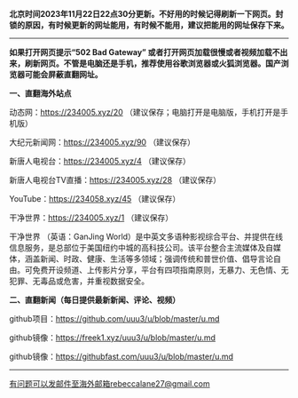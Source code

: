 **北京时间2023年11月22日22点30分更新。不好用的时候记得刷新一下网页。封锁的原因，有时候更新的网址能用，有时候不能用，建议把能用的网址保存下来。**

***

**如果打开网页提示“502 Bad Gateway” 或者打开网页加载很慢或者视频加载不出来，刷新网页。不管是电脑还是手机，推荐使用谷歌浏览器或火狐浏览器。国产浏览器可能会屏蔽直翻网址。**

**一、直翻海外站点**

动态网：https://234005.xyz/20 （建议保存；电脑打开是电脑版，手机打开是手机版）

大纪元新闻网：https://234005.xyz/90 （建议保存）

新唐人电视台：https://234005.xyz/4 （建议保存）

新唐人电视台TV直播：https://234005.xyz/28 （建议保存）

YouTube：https://234058.xyz/45 （建议保存）

干净世界：https://234005.xyz/1 （建议保存）

干净世界 （英语：GanJing World）是中英文多语种影视综合平台、并提供在线信息服务，是总部位于美国纽约中城的高科技公司。该平台整合主流媒体及自媒体，涵盖新闻、时政、健康、生活等多领域；强调传统和普世价值、倡导言论自由。可免费开设频道、上传影片分享，平台有四项指南原则，无暴力、无色情、无犯罪、无毒品或危害，并重视数据安全。

**二、直翻新闻（每日提供最新新闻、评论、视频）**

github项目：https://github.com/uuu3/u/blob/master/u.md

github镜像：https://freek1.xyz/uuu3/u/blob/master/u.md

github镜像：https://githubfast.com/uuu3/u/blob/master/u.md


***


有问题可以发邮件至海外邮箱rebeccalane27@gmail.com

